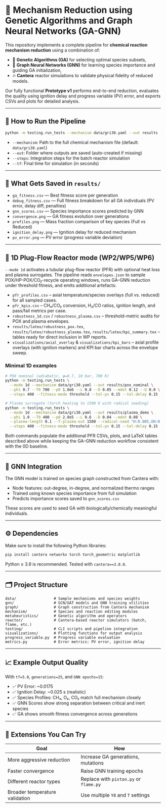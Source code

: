 # 🔬 Mechanism Reduction using Genetic Algorithms and Graph Neural Networks (GA-GNN)

This repository implements a complete pipeline for **chemical reaction mechanism reduction** using a combination of:

- 🧬 **Genetic Algorithms (GA)** for selecting optimal species subsets,
- 🧠 **Graph Neural Networks (GNN)** for learning species importance and guiding GA initialization,
- 🔥 **Cantera** reactor simulations to validate physical fidelity of reduced models.

Our fully functional **Prototype v1** performs end-to-end reduction, evaluates the quality using ignition delay and progress variable (PV) error, and exports CSVs and plots for detailed analysis.

---

## 🚀 How to Run the Pipeline

```bash
python -m testing.run_tests --mechanism data/gri30.yaml --out results --steps 200 --tf 5.0 --fitness-mode standard
````

* `--mechanism`: Path to the full chemical mechanism file (default: `data/gri30.yaml`)
* `--out`: Folder where outputs are saved (auto-created if missing)
* `--steps`: Integration steps for the batch reactor simulation
* `--tf`: Final time for simulation (in seconds)

---

## 📁 What Gets Saved in `results/`

* `ga_fitness.csv` — Best fitness score per generation
* `debug_fitness.csv` — Full fitness breakdown for all GA individuals (PV error, delay diff, penalties)
* `gnn_scores.csv` — Species importance scores predicted by GNN
* `convergence.png` — GA fitness evolution over generations
* `profiles.png` — Mass fraction comparison of key species (Full vs Reduced)
* `ignition_delay.png` — Ignition delay for reduced mechanism
* `pv_error.png` — PV error (progress variable deviation)

---

## 🧵 1D Plug-Flow Reactor mode (WP2/WP5/WP6)

`--mode 1d` activates a tubular plug-flow reactor (PFR) with optional heat loss and plasma surrogates. The pipeline reads
`envelopes.json` to sample POX/HP-POX/CO₂-recycle operating windows, runs GA–GNN reduction under threshold fitness, and
emits additional artefacts:

* `pfr_profiles.csv` – axial temperature/species overlays (full vs. reduced) for all sampled cases.
* `pfr_kpis.csv` – CH₄/CO₂ conversion, H₂/CO ratios, ignition length, and pass/fail metrics per case.
* `robustness_1d.csv` / `robustness_plasma.csv` – threshold-metric audits for POX and plasma envelopes.
* `results/latex/robustness_pox.tex`, `results/latex/robustness_plasma.tex`, `results/latex/kpi_summary.tex` – tables ready for
  direct inclusion in WP reports.
* `visualizations/axial_overlay` & `visualizations/kpi_bars` – axial profile overlays (with ignition markers) and KPI bar charts
  across the envelope sweep.

### Minimal 1D examples

```bash
# POX nominal (adiabatic, φ=0.7, 10 bar, 700 K)
python -m testing.run_tests \
  --mode 1d --mechanism data/gri30.yaml --out results/pox_nominal \
  --phi 0.7 --T0 700 --p0 1.0e6 --L 0.8 --D 0.05 --mdot 0.12 --U 0.0 \
  --steps 400 --fitness-mode threshold --tol-pv 0.15 --tol-delay 0.15 --tol-timescale 1.5 --tol-resid 0.05

# Plasma surrogate (torch heating to 1500 K with radical seeding)
python -m testing.run_tests \
  --mode 1d --mechanism data/gri30.yaml --out results/plasma_demo \
  --phi 1.0 --T0 400 --p0 2.0e5 --L 0.6 --D 0.04 --mdot 0.08 \
  --plasma-length 0.1 --T-plasma-out 1500 --radical-seed "H:0.005,OH:0.002" \
  --steps 400 --fitness-mode threshold --tol-pv 0.15 --tol-delay 0.15 --tol-timescale 1.5 --tol-resid 0.05
```

Both commands populate the additional PFR CSVs, plots, and LaTeX tables described above while keeping the GA–GNN reduction
workflow consistent with the 0D baseline.

---

## 🧠 GNN Integration

The GNN model is trained on species graph constructed from Cantera with:

* Node features: out-degree, in-degree, and normalized thermo ranges
* Trained using known species importance from full simulation
* Predicts importance scores saved to `gnn_scores.csv`

These scores are used to seed GA with biologically/chemically meaningful individuals.

---

## ⚙️ Dependencies

Make sure to install the following Python libraries:

```bash
pip install cantera networkx torch torch_geometric matplotlib
```

Python ≥ 3.9 is recommended. Tested with `cantera==3.0.0`.

---

## 🗂️ Project Structure

```
data/                 # Sample mechanisms and species weights
gnn/                  # GCN/GAT models and GNN training utilities
graph/                # Graph construction from Cantera mechanism
mechanism/            # Species and reaction editing modules
metaheuristics/       # Genetic algorithm and operators
reactor/              # Cantera-based reactor simulators (batch, flame, etc.)
testing/              # CLI scripts and pipeline integration
visualizations/       # Plotting functions for output analysis
progress_variable.py  # Progress variable evaluation
metrics.py            # Error metrics: PV error, ignition delay
```

---

## 📈 Example Output Quality

With `tf=5.0`, `generations=25`, and `GNN epochs=15`:

* ✅ PV Error: \~0.0175
* ✅ Ignition Delay: \~0.025 s (realistic)
* ✅ Species Profiles: CH₄, O₂, CO₂ match full mechanism closely
* ✅ GNN Scores show strong separation between critical and inert species
* ✅ GA shows smooth fitness convergence across generations

---

## 🧪 Extensions You Can Try

| Goal                           | How                                    |
| ------------------------------ | -------------------------------------- |
| More aggressive reduction      | Increase GA generations, mutations     |
| Faster convergence             | Raise GNN training epochs              |
| Different reactor types        | Replace with `piston.py` or `flame.py` |
| Broader temperature validation | Use multiple `Y0` and `T` settings     |

